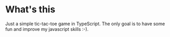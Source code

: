 # What's this

Just a simple tic-tac-toe game in TypeScript. The only goal is to have some fun and improve my javascript skills :-).
